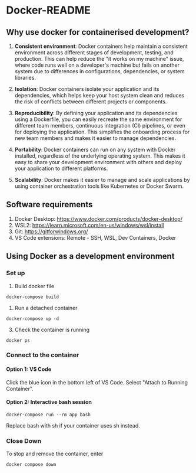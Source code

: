 # Docker-README

## Why use docker for containerised development?

1. **Consistent environment**: Docker containers help maintain a consistent environment across different stages of development, testing, and production. This can help reduce the "it works on my machine" issue, where code runs well on a developer's machine but fails on another system due to differences in configurations, dependencies, or system libraries.

2. **Isolation**: Docker containers isolate your application and its dependencies, which helps keep your host system clean and reduces the risk of conflicts between different projects or components.

3. **Reproducibility**: By defining your application and its dependencies using a Dockerfile, you can easily recreate the same environment for different team members, continuous integration (CI) pipelines, or even for deploying the application. This simplifies the onboarding process for new team members and makes it easier to manage dependencies.

4. **Portability**: Docker containers can run on any system with Docker installed, regardless of the underlying operating system. This makes it easy to share your development environment with others and deploy your application to different platforms.

5. **Scalability**: Docker makes it easier to manage and scale applications by using container orchestration tools like Kubernetes or Docker Swarm.

## Software requirements

1. Docker Desktop: https://www.docker.com/products/docker-desktop/ 
2. WSL2: https://learn.microsoft.com/en-us/windows/wsl/install
3. Git: https://gitforwindows.org/
4. VS Code extensions: Remote - SSH, WSL, Dev Containers, Docker

## Using Docker as a development environment

### Set up

1. Build docker file

```(bash)
docker-compose build
```

1. Run a detached container

```(bash)
docker-compose up -d
```

3. Check the container is running

```(bash)
docker ps
```
### Connect to the container

#### Option 1: VS Code

Click the blue icon in the bottom left of VS Code. Select "Attach to Running Container".

#### Option 2: Interactive bash session

```(bash)
docker-compose run --rm app bash
```

Replace bash with sh if your container uses sh instead.

### Close Down

To stop and remove the container, enter

```(bash)
docker compose down
```